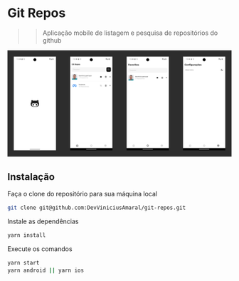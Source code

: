 # Git Repos
>> Aplicação mobile de listagem e pesquisa de repositórios do github

<img src="./assets/images/prints.png" />

## Instalação
Faça o clone do repositório para sua máquina local
```Bash
git clone git@github.com:DevViniciusAmaral/git-repos.git
```

Instale as dependências
```Bash
yarn install
```

Execute os comandos
```Bash
yarn start
yarn android || yarn ios
```